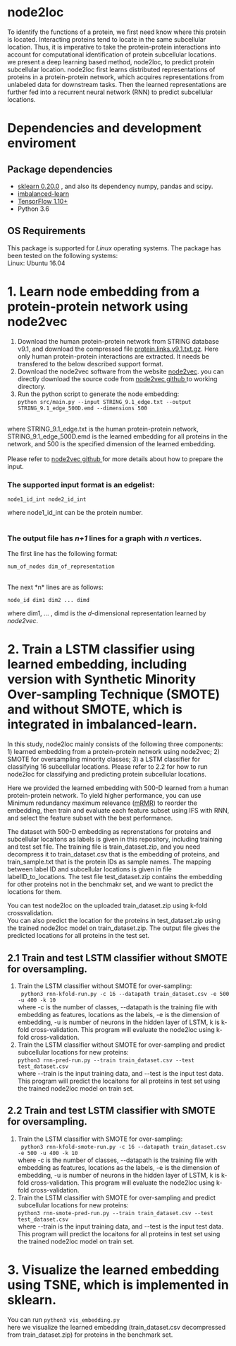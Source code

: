 # node2loc
To identify the functions of a protein, we first need know where this protein is located. Interacting proteins tend to locate in the same subcellular location. Thus, it is imperative to take the protein-protein interactions into account for computational identification of protein subcellular locations. <br>
we present a deep learning based method, node2loc, to predict protein subcellular location. node2loc first learns distributed representations of proteins in a protein-protein network, which acquires representations from unlabeled data for downstream tasks. Then the learned representations are further fed into a recurrent neural network (RNN) to predict subcellular locations. 

# Dependencies and development enviroment

## Package dependencies
  * <a href=https://github.com/scikit-learn/scikit-learn>sklearn 0.20.0</a> , and also its dependency numpy, pandas and scipy. <br>
  * <a href=https://github.com/scikit-learn-contrib/imbalanced-learn>imbalanced-learn</a> <br>
  * <a href=https://www.tensorflow.org/> TensorFlow 1.10+ </a> <br>
  * Python 3.6 <br>
  
## OS Requirements
This package is supported for *Linux* operating systems. The package has been tested on the following systems: <br>
Linux: Ubuntu 16.04  <br>
  
# 1. Learn node embedding from a protein-protein network using node2vec
1. Download the human protein-protein network from STRING database v9.1, and download the compressed file <a href="http://string91.embl.de/newstring_cgi/show_download_page.pl?UserId=wOOpKXCrcQGf&sessionId=fcg4u2oXFFYd">protein.links.v9.1.txt.gz</a>. Here only human protein-protein interactions are extracted. It needs be transfered to the below described support format. <br>
2. Download the node2vec software from the website <a href="https://snap.stanford.edu/node2vec/">node2vec</a>. you can directly download the source code from <a href="https://github.com/aditya-grover/node2vec">node2vec github </a> to working directory. <br>
3. Run the python script to generate the node embedding: <br>
```python src/main.py --input STRING_9.1_edge.txt --output STRING_9.1_edge_500D.emd --dimensions 500```
<br>
where STRING_9.1_edge.txt is the human protein-protein network, STRING_9.1_edge_500D.emd is the learned embedding for all proteins in the network, and 500 is the specified dimension of the learned embedding. <br>
<br>
Please refer to <a href="https://github.com/aditya-grover/node2vec">node2vec github </a> for more details about how to prepare the input.<br>

### The supported input format is an edgelist: <br>
	node1_id_int node2_id_int
where node1_id_int can be the protein number. <br>
<br>
### The output file has *n+1* lines for a graph with *n* vertices.  <br>
The first line has the following format: <br>

	num_of_nodes dim_of_representation

<br>
The next *n* lines are as follows: <br>
	
	node_id dim1 dim2 ... dimd

where dim1, ... , dimd is the *d*-dimensional representation learned by *node2vec*. <br>


# 2. Train a LSTM classifier using learned embedding, including version with Synthetic Minority Over-sampling Technique (SMOTE) and without SMOTE, which is integrated in imbalanced-learn.

In this study, node2loc mainly consists of the following three components: 1) learned embedding from a protein-protein network using node2vec; 2) SMOTE for oversampling minority classes; 3) a LSTM classifier for classifying 16 subcellular locations. Please refer to 2.2 for how to run node2loc for classifying and predicting protein subcellular locations.<br>

Here we provided the learned embedding with 500-D learned from a human protein-protein network. To yield higher performance, you can use Minimum redundancy maximum relevance (<a href="http://home.penglab.com/proj/mRMR/index.htm">mRMR</a>) to reorder the embedding, then train and evaluate each feature subset using IFS with RNN, and select the feature subset with the best performance. <br>

The dataset with 500-D embedding as reprenstations for proteins and subcellular locaitons as labels is given in this repository, including training and test set file. The training file is train_dataset.zip, and you need decompress it to train_dataset.csv that is the embedding of proteins, and train_sample.txt that is the protein IDs as sample names. The mapping between label ID and subcellular locations is given in file labelID_to_locations. The test file test_dataset.zip contains the embedding for other proteins not in the benchmakr set, and we want to predict the locations for them. <br>

You can test node2loc on the uploaded train_dataset.zip using k-fold crossvalidation. <br>
You can also predict the location for the proteins in test_dataset.zip using the trained node2loc model on train_dataset.zip. The output file gives the predicted locations for all proteins in the test set. <br>

## 2.1 Train and test LSTM classifier without SMOTE for oversampling.
1. Train the LSTM classifier without SMOTE for over-sampling:<br>
``` python3 rnn-kfold-run.py -c 16 --datapath train_dataset.csv -e 500 -u 400 -k 10``` <br>
where -c is the number of classes, --datapath is the training file with embedding as features, locations as the labels, -e is the dimension of embedding, -u is number of neurons in the hidden layer of LSTM, k is k-fold cross-validation. This program will evaluate the node2loc using k-fold cross-validation. <br>
2. Train the LSTM classifier without SMOTE for over-sampling and predict subcellular locations for new proteins: <br>
```python3 rnn-pred-run.py --train train_dataset.csv --test test_dataset.csv``` <br>
where --train is the input training data, and --test is the input test data. This program will predict the locaitons for all proteins in test set using the trained node2loc model on train set.<br>

## 2.2 Train and test LSTM classifier with SMOTE for oversampling.
1. Train the LSTM classifier with SMOTE for over-sampling:<br>
``` python3 rnn-kfold-smote-run.py -c 16 --datapath train_dataset.csv -e 500 -u 400 -k 10``` <br>
where -c is the number of classes, --datapath is the training file with embedding as features, locations as the labels, -e is the dimension of embedding, -u is number of neurons in the hidden layer of LSTM, k is k-fold cross-validation. This program will evaluate the node2loc using k-fold cross-validation. <br>
2. Train the LSTM classifier with SMOTE for over-sampling and predict subcellular locations for new proteins: <br>
```python3 rnn-smote-pred-run.py --train train_dataset.csv --test test_dataset.csv``` <br>
where --train is the input training data, and --test is the input test data. This program will predict the locaitons for all proteins in test set using the trained node2loc model on train set.<br>


# 3. Visualize the learned embedding using TSNE, which is implemented in sklearn.
You can  run ```python3 vis_embedding.py ``` <br>
here we visualize the learned embedding (train_dataset.csv decompressed from train_dataset.zip) for proteins in the benchmark set. <br>

